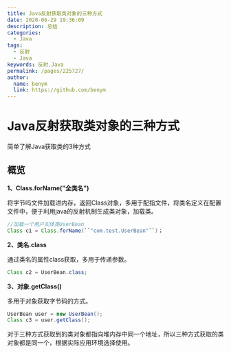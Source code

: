 ```yaml
---
title: Java反射获取类对象的三种方式
date: 2020-06-29 19:36:09
description: 总结
categories: 
  - Java
tags: 
  - 反射
  - Java
keywords: 反射,Java
permalink: /pages/225727/
author: 
  name: benym
  link: https://github.com/benym
---
```


# Java反射获取类对象的三种方式

简单了解Java获取类的3种方式

## 概览

**1、Class.forName("全类名")**

将字节吗文件加载进内存，返回Class对象，多用于配指文件，将类名定义在配置文件中，便于利用java的反射机制生成类对象，加载类。

```java
//加载一个用户实体类UserBean
Class c1 = Class.forName(``"com.test.UserBean"``)；
```

**2、类名.class**

通过类名的属性class获取，多用于传递参数。

```java
Class c2 = UserBean.class;
```

**3、对象.getClass()**

多用于对象获取字节码的方式。

```java
UserBean user = new UserBean();
Class c3 = user.getClass();
```

对于三种方式获取到的类对象都指向堆内存中同一个地址，所以三种方式获取的类对象都是同一个，根据实际应用环境选择使用。







